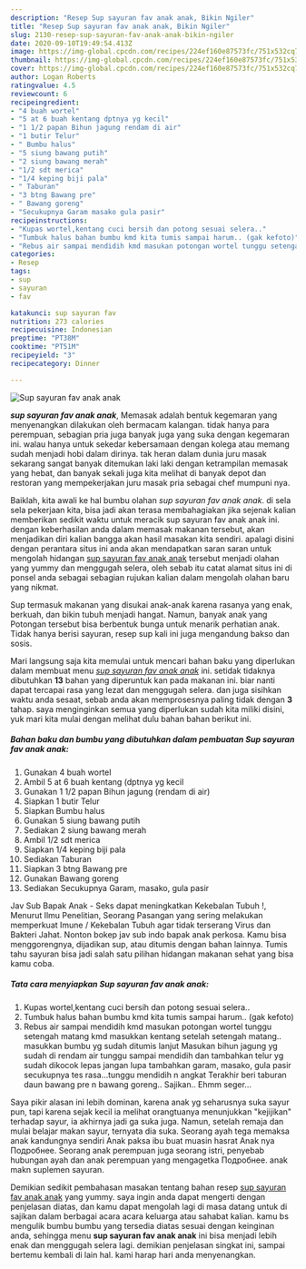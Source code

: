 ```yaml
---
description: "Resep Sup sayuran fav anak anak, Bikin Ngiler"
title: "Resep Sup sayuran fav anak anak, Bikin Ngiler"
slug: 2130-resep-sup-sayuran-fav-anak-anak-bikin-ngiler
date: 2020-09-10T19:49:54.413Z
image: https://img-global.cpcdn.com/recipes/224ef160e87573fc/751x532cq70/sup-sayuran-fav-anak-anak-foto-resep-utama.jpg
thumbnail: https://img-global.cpcdn.com/recipes/224ef160e87573fc/751x532cq70/sup-sayuran-fav-anak-anak-foto-resep-utama.jpg
cover: https://img-global.cpcdn.com/recipes/224ef160e87573fc/751x532cq70/sup-sayuran-fav-anak-anak-foto-resep-utama.jpg
author: Logan Roberts
ratingvalue: 4.5
reviewcount: 6
recipeingredient:
- "4 buah wortel"
- "5 at 6 buah kentang dptnya yg kecil"
- "1 1/2 papan Bihun jagung rendam di air"
- "1 butir Telur"
- " Bumbu halus"
- "5 siung bawang putih"
- "2 siung bawang merah"
- "1/2 sdt merica"
- "1/4 keping biji pala"
- " Taburan"
- "3 btng Bawang pre"
- " Bawang goreng"
- "Secukupnya Garam masako gula pasir"
recipeinstructions:
- "Kupas wortel,kentang cuci bersih dan potong sesuai selera.."
- "Tumbuk halus bahan bumbu kmd kita tumis sampai harum.. (gak kefoto)"
- "Rebus air sampai mendidih kmd masukan potongan wortel tunggu setengah matang kmd masukkan kentang setelah setengah matang.. masukkan bumbu yg sudah ditumis lanjut Masukan bihun jagung yg sudah di rendam air tunggu sampai mendidih dan tambahkan telur yg sudah dikocok lepas jangan lupa tambahkan garam, masako, gula pasir secukupnya tes rasa...tunggu mendidih n angkat Terakhir beri taburan daun bawang pre n bawang goreng.. Sajikan.. Ehmm seger..."
categories:
- Resep
tags:
- sup
- sayuran
- fav

katakunci: sup sayuran fav 
nutrition: 273 calories
recipecuisine: Indonesian
preptime: "PT38M"
cooktime: "PT51M"
recipeyield: "3"
recipecategory: Dinner

---
```



![Sup sayuran fav anak anak](https://img-global.cpcdn.com/recipes/224ef160e87573fc/751x532cq70/sup-sayuran-fav-anak-anak-foto-resep-utama.jpg)

<b><i>sup sayuran fav anak anak</i></b>, Memasak adalah bentuk kegemaran yang menyenangkan dilakukan oleh bermacam kalangan. tidak hanya para perempuan, sebagian pria juga banyak juga yang suka dengan kegemaran ini. walau hanya untuk sekedar kebersamaan dengan kolega atau memang sudah menjadi hobi dalam dirinya. tak heran dalam dunia juru masak sekarang sangat banyak ditemukan laki laki dengan ketrampilan memasak yang hebat, dan banyak sekali juga kita melihat di banyak depot dan restoran yang mempekerjakan juru masak pria sebagai chef mumpuni nya.

Baiklah, kita awali ke hal bumbu olahan <i>sup sayuran fav anak anak</i>. di sela sela pekerjaan kita, bisa jadi akan terasa membahagiakan jika sejenak kalian memberikan sedikit waktu untuk meracik sup sayuran fav anak anak ini. dengan keberhasilan anda dalam memasak makanan tersebut, akan menjadikan diri kalian bangga akan hasil masakan kita sendiri. apalagi disini dengan perantara situs ini anda akan mendapatkan saran saran untuk mengolah hidangan <u>sup sayuran fav anak anak</u> tersebut menjadi olahan yang yummy dan menggugah selera, oleh sebab itu catat alamat situs ini di ponsel anda sebagai sebagian rujukan kalian dalam mengolah olahan baru yang nikmat.

Sup termasuk makanan yang disukai anak-anak karena rasanya yang enak, berkuah, dan bikin tubuh menjadi hangat. Namun, banyak anak yang Potongan tersebut bisa berbentuk bunga untuk menarik perhatian anak. Tidak hanya berisi sayuran, resep sup kali ini juga mengandung bakso dan sosis.


Mari langsung saja kita memulai untuk mencari bahan baku yang diperlukan dalam membuat menu <u><i>sup sayuran fav anak anak</i></u> ini. setidak tidaknya dibutuhkan <b>13</b> bahan yang diperuntuk kan pada makanan ini. biar nanti dapat tercapai rasa yang lezat dan menggugah selera. dan juga sisihkan waktu anda sesaat, sebab anda akan memprosesnya paling tidak dengan <b>3</b> tahap. saya menginginkan semua yang diperlukan sudah kita miliki disini, yuk mari kita mulai dengan melihat dulu bahan bahan berikut ini.

<!--inarticleads1-->

##### Bahan baku dan bumbu yang dibutuhkan dalam pembuatan Sup sayuran fav anak anak:

1. Gunakan 4 buah wortel
1. Ambil 5 at 6 buah kentang (dptnya yg kecil
1. Gunakan 1 1/2 papan Bihun jagung (rendam di air)
1. Siapkan 1 butir Telur
1. Siapkan  Bumbu halus
1. Gunakan 5 siung bawang putih
1. Sediakan 2 siung bawang merah
1. Ambil 1/2 sdt merica
1. Siapkan 1/4 keping biji pala
1. Sediakan  Taburan
1. Siapkan 3 btng Bawang pre
1. Gunakan  Bawang goreng
1. Sediakan Secukupnya Garam, masako, gula pasir


Jav Sub Bapak Anak - Seks dapat meningkatkan Kekebalan Tubuh !, Menurut Ilmu Penelitian, Seorang Pasangan yang sering melakukan memperkuat Imune / Kekebalan Tubuh agar tidak terserang Virus dan Bakteri Jahat. Nonton bokep jav sub indo bapak anak perkosa. Kamu bisa menggorengnya, dijadikan sup, atau ditumis dengan bahan lainnya. Tumis tahu sayuran bisa jadi salah satu pilihan hidangan makanan sehat yang bisa kamu coba. 

<!--inarticleads2-->

##### Tata cara menyiapkan Sup sayuran fav anak anak:

1. Kupas wortel,kentang cuci bersih dan potong sesuai selera..
1. Tumbuk halus bahan bumbu kmd kita tumis sampai harum.. (gak kefoto)
1. Rebus air sampai mendidih kmd masukan potongan wortel tunggu setengah matang kmd masukkan kentang setelah setengah matang.. masukkan bumbu yg sudah ditumis lanjut Masukan bihun jagung yg sudah di rendam air tunggu sampai mendidih dan tambahkan telur yg sudah dikocok lepas jangan lupa tambahkan garam, masako, gula pasir secukupnya tes rasa...tunggu mendidih n angkat Terakhir beri taburan daun bawang pre n bawang goreng.. Sajikan.. Ehmm seger...


Saya pikir alasan ini lebih dominan, karena anak yg seharusnya suka sayur pun, tapi karena sejak kecil ia melihat orangtuanya menunjukkan &#34;kejijikan&#34; terhadap sayur, ia akhirnya jadi ga suka juga. Namun, setelah remaja dan mulai belajar makan sayur, ternyata dia suka. Seorang ayah tega memaksa anak kandungnya sendiri Anak paksa ibu buat muasin hasrat Anak nya Подробнее. Seorang anak perempuan juga seorang istri, penyebab hubungan ayah dan anak perempuan yang mengagetka Подробнее. anak makn suplemen sayuran. 

Demikian sedikit pembahasan masakan tentang bahan resep <u>sup sayuran fav anak anak</u> yang yummy. saya ingin anda dapat mengerti dengan penjelasan diatas, dan kamu dapat mengolah lagi di masa datang untuk di sajikan dalam berbagai acara acara keluarga atau sahabat kalian. kamu bs mengulik bumbu bumbu yang tersedia diatas sesuai dengan keinginan anda, sehingga menu <b>sup sayuran fav anak anak</b> ini bisa menjadi lebih enak dan menggugah selera lagi. demikian penjelasan singkat ini, sampai bertemu kembali di lain hal. kami harap hari anda menyenangkan.
